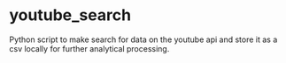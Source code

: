 # youtube_search
Python script to make search for data on the youtube api and store it as a csv locally for further analytical processing.
